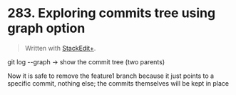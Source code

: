 # 283. Exploring commits tree using graph option


> Written with [StackEdit+](https://stackedit.net/).


git log --graph -> show the commit tree (two parents)

Now it is safe to remove the feature1 branch because it just points to a specific commit, nothing else; the commits themselves will be kept in place




<!--stackedit_data:
eyJoaXN0b3J5IjpbLTI2MDQ5MTE5MCwtMTI5MDA4OTY2NSwxOT
MxMzY1NjgxLC0xNTA2NjkwMTI0XX0=
-->